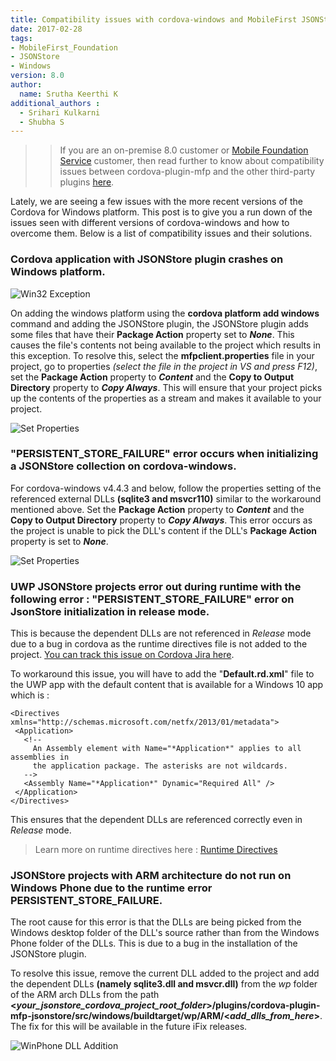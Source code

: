 ```yaml
---
title: Compatibility issues with cordova-windows and MobileFirst JSONStore Plugin
date: 2017-02-28
tags:
- MobileFirst_Foundation
- JSONStore
- Windows
version: 8.0
author:
  name: Srutha Keerthi K
additional_authors :
  - Srihari Kulkarni
  - Shubha S
---
```


>>If you are an on-premise 8.0 customer or <a href="https://console.bluemix.net/catalog/services/mobile-foundation">Mobile Foundation Service</a> customer, then read further to know about compatibility issues between cordova-plugin-mfp and the other third-party plugins <a href="https://mobilefirstplatform.ibmcloud.com/blog/2018/04/09/MobileFirstPlatform-compatibility-with-third-party-plugins/">here</a>.

Lately, we are seeing a few issues with the more recent versions of the Cordova for Windows platform. This post is to give you a run down of the issues seen with different versions of cordova-windows and how to overcome them. Below is a list of compatibility issues and their solutions. 


### Cordova application with JSONStore plugin crashes on Windows platform. 

![Win32 Exception]({{site.baseurl}}/assets/blog/2017-02-28-jsonstore-windows-compatibility/Win32Exception.png)

On adding the windows platform using the **cordova platform add windows** command and adding the JSONStore plugin, the JSONStore plugin adds some files that have their **Package Action** property set to ***None***. This causes the file's contents not being available to the project which results in this exception. To resolve this, select the **mfpclient.properties** file in your project, go to properties *(select the file in the project in VS and press F12)*, set the **Package Action** property to ***Content*** and the **Copy to Output Directory** property to ***Copy Always***. This will ensure that your project picks up the contents of the properties as a stream and makes it available to your project. 

![Set Properties]({{site.baseurl}}/assets/blog/2017-02-28-jsonstore-windows-compatibility/mfpclientProperties.png)

### "PERSISTENT\_STORE_FAILURE" error occurs when initializing a JSONStore collection on cordova-windows. 

For cordova-windows v4.4.3 and below, follow the properties setting of the referenced external DLLs **(sqlite3 and msvcr110)** similar to the workaround mentioned above. Set the **Package Action** property to ***Content*** and the **Copy to Output Directory** property to ***Copy Always***. This error occurs as the project is unable to pick the DLL's content if the DLL's **Package Action** property is set to ***None***. 
 
![Set Properties]({{site.baseurl}}/assets/blog/2017-02-28-jsonstore-windows-compatibility/PackageActionSetting.png)

### UWP JSONStore projects error out during runtime with the following error : "PERSISTENT\_STORE_FAILURE" error on JsonStore initialization in release mode. 

This is because the dependent DLLs are not referenced in *Release* mode due to a bug in cordova as the runtime directives file is not added to the project. [You can track this issue on Cordova Jira here](https://issues.apache.org/jira/browse/CB-12499). 
 

To workaround this issue, you will have to add the "**Default.rd.xml**" file to the UWP app with the default content that is available for a Windows 10 app which is : 

 ```
<Directives xmlns="http://schemas.microsoft.com/netfx/2013/01/metadata">
  <Application> 
    <!-- 
      An Assembly element with Name="*Application*" applies to all assemblies in 
      the application package. The asterisks are not wildcards. 
    --> 
    <Assembly Name="*Application*" Dynamic="Required All" /> 
  </Application> 
</Directives> 
 ```
 
This ensures that the dependent DLLs are referenced correctly even in *Release* mode. 
>Learn more on runtime directives here : [Runtime Directives](https://msdn.microsoft.com/en-us/library/dn600639%28v=vs.110%29.aspx)  


### JSONStore projects with ARM architecture do not run on Windows Phone due to the runtime error PERSISTENT\_STORE_FAILURE. 

The root cause for this error is that the DLLs are being picked from the Windows desktop folder of the DLL's source rather than from the Windows Phone folder of the DLLs. This is due to a bug in the installation of the JSONStore plugin. 

To resolve this issue, remove the current DLL added to the project and add the dependent DLLs **(namely sqlite3.dll and msvcr.dll)** from the *wp* folder of the ARM arch DLLs from the path **&lt;*your_jsonstore_cordova_project_root_folder*&gt;/plugins/cordova-plugin-mfp-jsonstore/src/windows/buildtarget/wp/ARM/&lt;*add_dlls_from_here*&gt;**. The fix for this will be available in the future iFix releases. 
 
 
 ![WinPhone DLL Addition]({{site.baseurl}}/assets/blog/2017-02-28-jsonstore-windows-compatibility/RemoveAndAddDLL.png)
 
 
